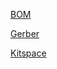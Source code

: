 [BOM](KiCAD/production/kitspace_bom.csv)

[Gerber](KiCAD/production/TS100CV2.3.zip)

[Kitspace](https://kitspace.org/boards/github.com/jana-marie/otter-iron/)
